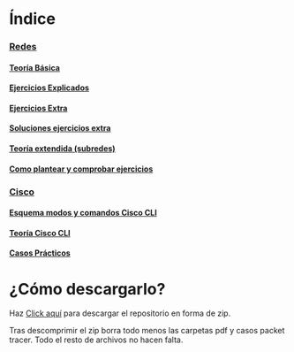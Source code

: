 # Índice
### [Redes](./redes)
#### [Teoría Básica](./redes/Teoría%20básica.md)
#### [Ejercicios Explicados](./redes/Ejercicios%20explicados.md)
#### [Ejercicios Extra](./redes/Ejercicios%20extra.md)
#### [Soluciones ejercicios extra](Soluciones%20ejercicios%20extra.md)
#### [Teoría extendida (subredes)](./redes/Teoría%20extendida.md)
#### [Como plantear y comprobar ejercicios](./redes/Como%20plantear%20%20comprobar%20ejercicios.md)


### [Cisco](./cisco)
#### [Esquema modos y comandos Cisco CLI](./cisco/Esquema%20modos%20y%20comandos%20Cisco%20Cli.png)
#### [Teoría Cisco CLI](./cisco/Cisco%20IOS%20CLI.md)
#### [Casos Prácticos](./cisco/Casos%20prácticos.md)

# ¿Cómo descargarlo?
Haz [Click aquí](https://github.com/JotaJake570/redesYPacketTracer/archive/refs/heads/master.zip) para descargar el repositorio en forma de zip.

Tras descomprimir el zip borra todo menos las carpetas pdf y casos packet tracer. Todo el resto de archivos no hacen falta.